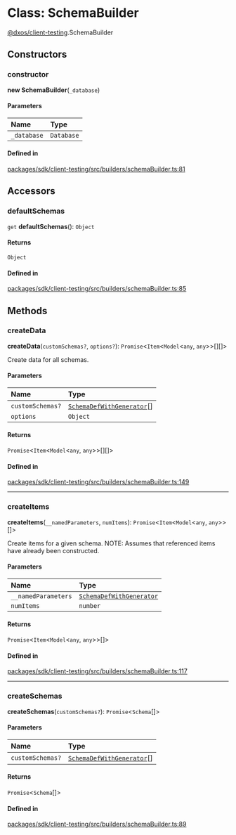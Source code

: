 # Class: SchemaBuilder

[@dxos/client-testing](../modules/dxos_client_testing.md).SchemaBuilder

## Constructors

### constructor

**new SchemaBuilder**(`_database`)

#### Parameters

| Name | Type |
| :------ | :------ |
| `_database` | `Database` |

#### Defined in

[packages/sdk/client-testing/src/builders/schemaBuilder.ts:81](https://github.com/dxos/dxos/blob/main/packages/sdk/client-testing/src/builders/schemaBuilder.ts#L81)

## Accessors

### defaultSchemas

`get` **defaultSchemas**(): `Object`

#### Returns

`Object`

#### Defined in

[packages/sdk/client-testing/src/builders/schemaBuilder.ts:85](https://github.com/dxos/dxos/blob/main/packages/sdk/client-testing/src/builders/schemaBuilder.ts#L85)

## Methods

### createData

**createData**(`customSchemas?`, `options?`): `Promise`<`Item`<`Model`<`any`, `any`\>\>[][]\>

Create data for all schemas.

#### Parameters

| Name | Type |
| :------ | :------ |
| `customSchemas?` | [`SchemaDefWithGenerator`](../types/dxos_client_testing.SchemaDefWithGenerator.md)[] |
| `options` | `Object` |

#### Returns

`Promise`<`Item`<`Model`<`any`, `any`\>\>[][]\>

#### Defined in

[packages/sdk/client-testing/src/builders/schemaBuilder.ts:149](https://github.com/dxos/dxos/blob/main/packages/sdk/client-testing/src/builders/schemaBuilder.ts#L149)

___

### createItems

**createItems**(`__namedParameters`, `numItems`): `Promise`<`Item`<`Model`<`any`, `any`\>\>[]\>

Create items for a given schema.
NOTE: Assumes that referenced items have already been constructed.

#### Parameters

| Name | Type |
| :------ | :------ |
| `__namedParameters` | [`SchemaDefWithGenerator`](../types/dxos_client_testing.SchemaDefWithGenerator.md) |
| `numItems` | `number` |

#### Returns

`Promise`<`Item`<`Model`<`any`, `any`\>\>[]\>

#### Defined in

[packages/sdk/client-testing/src/builders/schemaBuilder.ts:117](https://github.com/dxos/dxos/blob/main/packages/sdk/client-testing/src/builders/schemaBuilder.ts#L117)

___

### createSchemas

**createSchemas**(`customSchemas?`): `Promise`<`Schema`[]\>

#### Parameters

| Name | Type |
| :------ | :------ |
| `customSchemas?` | [`SchemaDefWithGenerator`](../types/dxos_client_testing.SchemaDefWithGenerator.md)[] |

#### Returns

`Promise`<`Schema`[]\>

#### Defined in

[packages/sdk/client-testing/src/builders/schemaBuilder.ts:89](https://github.com/dxos/dxos/blob/main/packages/sdk/client-testing/src/builders/schemaBuilder.ts#L89)
